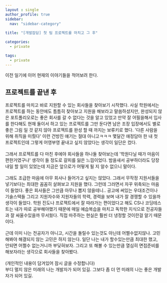 ```yaml
---
layout : single
author_profile: true
sidebar: 
  nav: "sidebar-category"
  
title: "[개발잡담] 첫 팀 프로젝트를 마치고 그 후"

categories:
  - private

tags:
  - private
---
```


이전 일기에 이어 현재의 이야기들을 적어보려 한다.<br>

## 프로젝트를 끝낸 후
프로젝트를 마치고 바로 지원할 수 있는 회사들을 찾아보기 시작했다. 사실 학원에서는 프로젝트를 하는 동안에도 틈틈히 찾아보고 지원을 해보라고 말씀하셨지만, 완성되지 않은 포트폴리오로는 좋은 회사를 갈 수 없다는 것을 알고 있었고 만약 잘 어필을해서 입사를 한다해도 현재 둘이서 하고 있는 프로젝트를 그만 둔다면 남은 조장 입장에서도 별로 좋은 그림 일 것 같지 않아 프로젝트를 완성 할 때 까지는 보류키로 했다. '다른 사람을 위해 취직을 미뤘다' 이런 건방진 얘기는 절대 아니고ㅋㅋㅋ 몇달간 애정담아 한 내 첫 프로젝트인데 그렇게 어영부영 끝내고 싶지 않았다는 생각이 일단은 컸다. <br> <br> 그래서 프로젝트를 다 마친 후에야 회사들을 하나둘 찾아보는데 '학원다닐 때가 마음이 편한거였구나' 생각이 들 정도로 갈피를 잃은 느낌이었다. 밤을새서 공부하더라도 당장 내일 할 일이 있었는데 지금은 앞으로가 어떻게 될 지 알수 없으니 말이다.<br> <br> 그래도 조급한 마음에 아무 회사나 들어가고 싶지는 않았다. 그래서 무작정 지원서들을 넣기보다는 최대한 꼼꼼히 살펴보고 지원을 했다. 그런데 그러면서 자꾸 위축되는 마음이 들었다. 좋은 회사들은 그만큼 아무나 뽑지 않을테니.. 공고에 써있는 우대조건이나 기술스택들 그리고 지원자수와 지원자들의 학력, 경력을 보며 내가 잘 경쟁할 수 있을까 생각이 들었다. 학원 진도나 프로젝트에서 잘 따라가는 편이었다고 해도 CS나 코딩테스트는 내가 따로 공부해야했기 때문에 매일 예습복습을 마치고 독학한 지식으로 전공자들과 잘 싸울수있을까 무서웠다. 직접 마주하는 현실은 훨씬 더 냉정할 것이란걸 알기 때문이다.<br> <br> 근데 이미 나는 전공자가 아니고, 시간을 돌릴수 있는것도 아닌데 어쩔수없지않나. 고민해봐야 해결되지 않는 고민은 하지 않는다. 일단 나는 내가 할수있는만큼 최대한 했고, 안되면 어쩔수 없는거니까 부딪혀보자. 그리고 또 해볼 수 있는만큼 열심히 면접준비를 해보자라는 생각으로 회사들을 찾아봤다.<br> <br> (개인적인 내용이 담겨있어 잠시 글을 수정합니다) <br> 부디 멀지 않은 미래의 나는 개발자가 되어 있길. 그보다 좀 더 먼 미래의 나는 좋은 개발자가 되어 있길.<br><br> 
